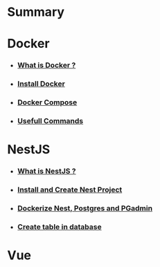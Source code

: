 # Summary

# Docker
- ### [What is Docker ?](docker/0-what-is-docker.md)
- ### [Install Docker](docker/1-install-docker.md)
- ### [Docker Compose](docker/2-docker-compose.md)
- ### [Usefull Commands](docker/3-docker-usefull-commands.md)

# NestJS
- ### [What is NestJS ?](nestjs/0-what-is-nestjs.md)
- ### [Install and Create Nest Project](nestjs/1-install-and-create-nest-project.md)
- ### [Dockerize Nest, Postgres and PGadmin](nestjs/2-dockerize-nest-postgres-and-pgadmin.md)
- ### [Create table in database](nestjs/3-create-table-in-database.md)

# Vue


